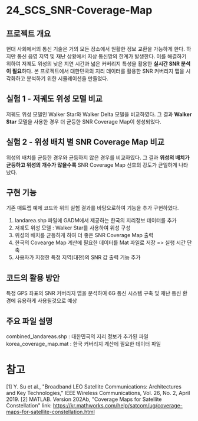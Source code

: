 # 24_SCS_SNR-Coverage-Map

## 프로젝트 개요 
현대 사회에서의 통신 기술은 거의 모든 장소에서 원활한 정보 교환을 가능하게 한다. 하지만 통신 음영 지역 및 재난 상황에서 지상 통신망의 한계가 발생한다. 이를 해결하기 위하여 저궤도 위성의 낮은 지연 시간과 넓은 커버리지 특성을 활용한 **실시간 SNR 분석이 필요**하다. 본 프로젝트에서 대한민국의 지리 데이터를 활용한 SNR 커버리지 맵을 시각화하고 분석하기 위한 시뮬레이션을 만들었다. 

## 실험 1 - 저궤도 위성 모델 비교 
저궤도 위성 모델인 Walker Star와 Walker Delta 모델을 비교하였다. 
그 결과 **Walker Star** 모델을 사용한 경우 더 균등한 SNR Coverage Map이 생성되었다.

## 실험 2 - 위성 배치 별 SNR Coverage Map 비교 
위성의 배치를 균등한 경우와 균등하지 않은 경우를 비교하였다. 그 결과 **위성의 배치가 균등하고 위성의 개수가 많을수록** SNR Coverage Map 신호의 강도가 균일하게 나타났다.

## 구현 기능 
기존 매트랩 예제 코드와 위의 실험 결과를 바탕으로하여 기능을 추가 구현하였다.
1. landarea.shp 파일에 GADM에서 제공하는 한국의 지리정보 데이터를 추가
2. 저궤도 위성 모델 : Walker Star를 사용하여 위성 구성 
3. 위성의 배치를 균등하게 하여 더 좋은 SNR Coverage Map 출력
4. 한국의 Covearge Map 계산에 필요한 데이터를 Mat 파일로 저장 => 실행 시간 단축
5. 사용자가 지정한 특정 지역(대전)의 SNR 값 출력 기능 추가

## 코드의 활용 방안
특정 GPS 좌표의 SNR 커버리지 맵을 분석하여 6G 통신 시스템 구축 및 재난 통신 환경에 유용하게 사용될것으로 예상 

## 주요 파일 설명 
combined_landareas.shp : 대한민국의 지리 정보가 추가된 파일
korea_coverage_map.mat : 한국 커버리지 계산에 필요한 데이터 파일 

# 참고 
[1] Y. Su et al., "Broadband LEO Satellite Communications: Architectures and Key Technologies," IEEE Wireless Communications, Vol. 26, No. 2, April 2019.
[2] MATLAB. Version 202Ab, "Coverage Maps for Satellite Constellation" link: https://kr.mathworks.com/help/satcom/ug/coverage-maps-for-satellite-constellation.html
